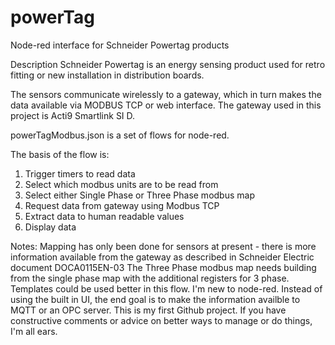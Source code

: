 # powerTag
Node-red interface for Schneider Powertag products

Description
Schneider Powertag is an energy sensing product used for retro fitting or new installation in distribution boards.

The sensors communicate wirelessly to a gateway, which in turn makes the data available via MODBUS TCP or web interface. The gateway used in this project is Acti9 Smartlink SI D.

powerTagModbus.json is a set of flows for node-red.

The basis of the flow is:
1. Trigger timers to read data
2. Select which modbus units are to be read from
3. Select either Single Phase or Three Phase modbus map
4. Request data from gateway using Modbus TCP
5. Extract data to human readable values
6. Display data

Notes:
Mapping has only been done for sensors at present - there is more information available from the gateway as described in Schneider Electric document DOCA0115EN-03
The Three Phase modbus map needs building from the single phase map with the additional registers for 3 phase.
Templates could be used better in this flow. I'm new to node-red.
Instead of using the built in UI, the end goal is to make the information availble to MQTT or an OPC server.
This is my first Github project. If you have constructive comments or advice on better ways to manage or do things, I'm all ears.
